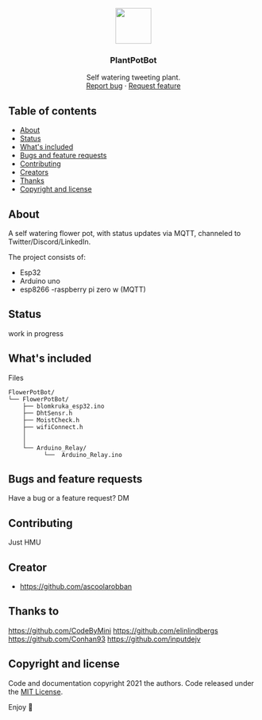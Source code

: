 <p align="center">
  <a href="https://example.com/">
    <img src="https://i.pinimg.com/originals/7c/15/82/7c1582391275341006bc9f00bb44efb5.png" width=72 height=72>
  </a>

  <h3 align="center">PlantPotBot</h3>

  <p align="center">
    Self watering tweeting plant.
    <br>
    <a href="https://reponame/issues/new?template=bug.md">Report bug</a>
    ·
    <a href="https://reponame/issues/new?template=feature.md&labels=feature">Request feature</a>
  </p>
</p>


## Table of contents

- [About](#quick-start)
- [Status](#status)
- [What's included](#whats-included)
- [Bugs and feature requests](#bugs-and-feature-requests)
- [Contributing](#contributing)
- [Creators](#creators)
- [Thanks](#thanks)
- [Copyright and license](#copyright-and-license)


## About
A self watering flower pot, with status updates via MQTT, channeled to Twitter/Discord/LinkedIn.

The project consists of:
- Esp32
- Arduino uno
- esp8266
-raspberry pi zero w (MQTT)

## Status

work in progress

## What's included

Files

```text
FlowerPotBot/
└── FlowerPotBot/
    ├── blomkruka_esp32.ino
    ├── DhtSensr.h
    ├── MoistCheck.h       
    ├── wifiConnect.h           
    │    
    │   
    └── Arduino_Relay/
          └──  Arduino_Relay.ino
```

## Bugs and feature requests

Have a bug or a feature request? DM

## Contributing
Just HMU



## Creator

- <https://github.com/ascoolarobban>

## Thanks to
https://github.com/CodeByMini 
https://github.com/elinlindbergs 
https://github.com/Conhan93 
https://github.com/inputdejv 


## Copyright and license

Code and documentation copyright 2021 the authors. Code released under the [MIT License](https://github.com/ascoolarobban/Blomkruka_Esp32/blob/main/LICENSE.md).

Enjoy :metal:
